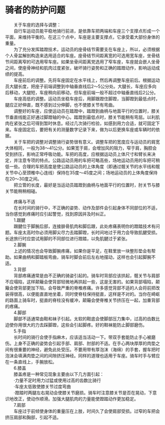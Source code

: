 # 骑者的防护问题  

&emsp;&emsp;关于车座的选择与调整：  
&emsp;&emsp;自行车运动员能平稳地骑行前进，是依靠车把两端和车座三个支撑点形成一个平面，来维持平衡的。在这三个点中，车座是主要支撑点，它承受着大部份身体的重量。  
&emsp;&emsp;为了充分发挥踏蹬技术，运动员的座骨结节需要支在车座上，所以，必须根据个人骨盆解剖构造来选用适合的车座。座骨结节间距离宽的可选用宽车座，坐骨结节间距离窄的可选用窄车座。如果坐骨间距离党选用了窄车座，车座就会嵌人坐骨之间，使座骨神经和肌肉过度紧张，破坏骑行姿势和正确的踏蹬动作，影响运动成绩的提高。  
&emsp;&emsp;车座前后的调整。先将车座固定在水平线上，然后再调整车座前后。根据运动员大腿长度，把座子前端调整到中轴垂直线后2～5公分处。大腿长，车座应多向后移动，大腿短，车座稍向前移动，但车座前端一般不超过中轴垂直线后2公分。  
&emsp;&emsp;车座高低的调整。运动员坐稳车座后，用脚跟蹬住脚蹬，当脚蹬到最低点时，腿应正好伸直，既不感到过分伸脚，也不使膝关节有弯曲。  
&emsp;&emsp;调整好的车座，应使运动员在踏蹬中，踏蹬到曲柄与地面平行的位置时，膝关节垂直线能正好通过脚蹬轴的中心。踏蹬到最低点时，膝关节能稍有弯屈。以利肌肉在紧张之后可得到暂时休息。经过几次骑行检验，如感到用力合适，就可固定下来。车座固定后，要把有关的测量数字记录下来，做为以后更换车座或车辆时的依据。  
&emsp;&emsp;关于车把的调整对调整骑行姿势很有意义。调整车把的宽度应与运动员的肩宽大体相同，一般为38～41公分。如果宽于肩，会增加风的阻力，窄于肩，胸腔会受到挤压，影响正常呼吸功能。车把的高度，应根据运动员上体尺寸和臂长来决定，并注意专项的特点。公路运动员用的车把可略高些，场地运动员用的车把可稍低一些。合理的车把高度是使公路运动员的上体角度（即通过髋关节的水平线和髋关节中心至颈椎中心连线）保持在35度～45度之间；场地运动员的上体角度保持在20～30度之间。  
&emsp;&emsp;把立管的长度，最好是当运动员踏蹬到曲柄与地面平行的位置时，肘关节与膝关节能稍稍相碰。  

&emsp;&emsp;疼痛与不适  
&emsp;&emsp;在长时间的骑行中，不正确的姿势、动作及部件会引起身体不同部位的不适，当你感觉到疼痛时应引起警觉，找到原因并及时纠正。  
&emsp;&emsp;1.跟腱  
&emsp;&emsp;跟腱位于脚腕后部，连接腓骨肌肉和脚后跟，此处疼痛表明你的蹬踏技术有问题。车座太高时你必须用脚尖尽力去踏脚蹬，长时间地过于用力会导致肌腱受损。长途旅行时应尝试用脚的不同部位进行蹬踏，以免肌腱过于紧张。  
&emsp;&emsp;2.脚腕  
&emsp;&emsp;上述的情况也会导致脚腕疼痛，如果你是平足，在鞋里放一块整形垫会有帮助。如果曲柄和脚踏板弯曲，骑车时脚会前后左右地摆动，这样也会引起脚腕不适。  
&emsp;&emsp;3.背部  
&emsp;&emsp;背部疼痛通常是由不正确的骑姿引起的。骑车时背部应该拱起，髋关节与肩部不应塌陷，这样颠簸会使背部轻微地再拱起一些，这是无害的。如果背部塌陷，颠簸会使背部更加下陷，会导致严重的脊椎疼痛。许多感觉背部不适的人会将前把改装得很高，以便能直直地坐着，同时使脊柱保持挺直，这样是不对的。当你在崎岖的路面上骑车时，挺直的脊柱没有缓冲，颠簸会使脊椎关节挤压在一起，加重背部的疼痛。  
&emsp;&emsp;4.脚部  
&emsp;&emsp;脚部不适通常由鞋和袜子引起。太软的鞋底会使脚部压力集中，过高的齿数比迫使你用很大的力去踩脚蹬，这些会引起脚疼。好的鞋袜能防止脚部磨伤。  
&emsp;&emsp;5.手指  
&emsp;&emsp;长时间的骑行会使手指麻木，应该适当活动一下。带双手套能防止手心被磨伤。上身不正确的姿势会引起手部、肩部、肘部的不适。在手心两块厚厚的肉垫之间有很重要的神经，避免此处受压。不要用带有厚泡沫（海绵）的手套，握车把时泡沫会填满肉垫之间的间隙挤压神经。同样的道理也适用于车座。骑车时手与臂应在一条直线上，手腕放松。  
&emsp;&emsp;6.膝盖  
&emsp;&emsp;膝盖疼是一种常见现象主要由以下几方面引起：  
&emsp;&emsp;·力量不足时用力过猛或使用过高的齿数比骑行  
&emsp;&emsp;·车座太低致使膝关节过度弯曲  
&emsp;&emsp;·蹬踏时两腿左右晃动会使膝关节磨损。骑车时注意膝关节是否在晃动，下意识地改正，使动作顺滑。加强大腿肌肉的力量能使蹬踏动作更加稳定。  
&emsp;&emsp;7.肩部  
&emsp;&emsp;车座过于前倾使身体的重量压在上肢，时间久了会使肩部受损。过窄的车把会挤压肩部和胸部，引起不适。  
<!-- Last processed: 2025-07-22 03:44:31 -->
